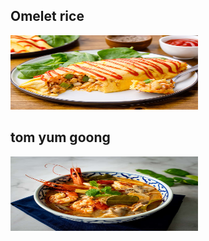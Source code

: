 
## Omelet rice



<img height="119" width="300" src="https://github.com/Cathesilta/-recipe/blob/main/src/img/omelet-rice-2031329-hero-01-a7e0906fd73b49739f28717d01e6cc33.jpg" width="256">


## tom yum goong

<img height="119" width="300" src="https://github.com/Cathesilta/-recipe/blob/main/src/img/tom-yum-goong-blog.jpg" width="256">

